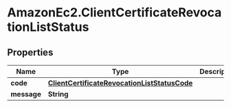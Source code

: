 # AmazonEc2.ClientCertificateRevocationListStatus

## Properties

Name | Type | Description | Notes
------------ | ------------- | ------------- | -------------
**code** | [**ClientCertificateRevocationListStatusCode**](ClientCertificateRevocationListStatusCode.md) |  | [optional] 
**message** | **String** |  | [optional] 


